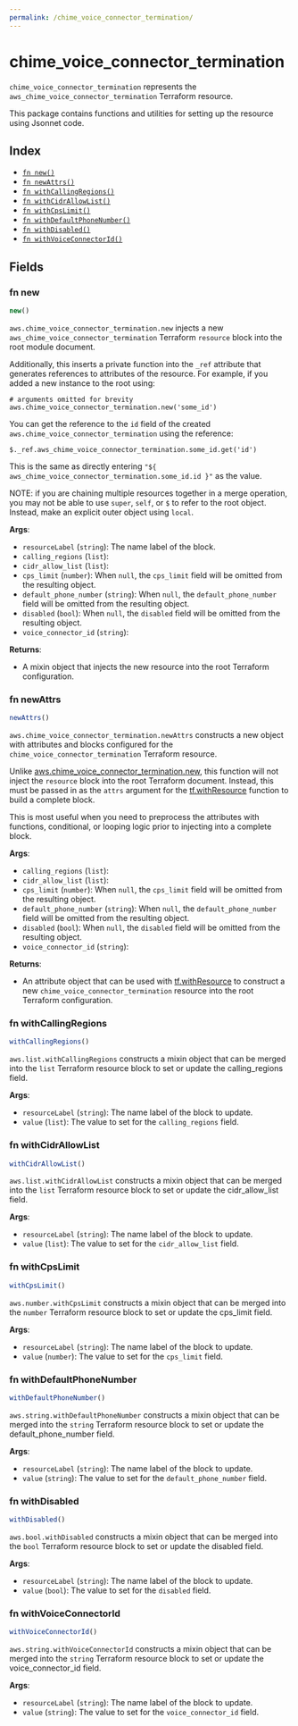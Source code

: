 ```yaml
---
permalink: /chime_voice_connector_termination/
---
```


# chime_voice_connector_termination

`chime_voice_connector_termination` represents the `aws_chime_voice_connector_termination` Terraform resource.



This package contains functions and utilities for setting up the resource using Jsonnet code.


## Index

* [`fn new()`](#fn-new)
* [`fn newAttrs()`](#fn-newattrs)
* [`fn withCallingRegions()`](#fn-withcallingregions)
* [`fn withCidrAllowList()`](#fn-withcidrallowlist)
* [`fn withCpsLimit()`](#fn-withcpslimit)
* [`fn withDefaultPhoneNumber()`](#fn-withdefaultphonenumber)
* [`fn withDisabled()`](#fn-withdisabled)
* [`fn withVoiceConnectorId()`](#fn-withvoiceconnectorid)

## Fields

### fn new

```ts
new()
```


`aws.chime_voice_connector_termination.new` injects a new `aws_chime_voice_connector_termination` Terraform `resource`
block into the root module document.

Additionally, this inserts a private function into the `_ref` attribute that generates references to attributes of the
resource. For example, if you added a new instance to the root using:

    # arguments omitted for brevity
    aws.chime_voice_connector_termination.new('some_id')

You can get the reference to the `id` field of the created `aws.chime_voice_connector_termination` using the reference:

    $._ref.aws_chime_voice_connector_termination.some_id.get('id')

This is the same as directly entering `"${ aws_chime_voice_connector_termination.some_id.id }"` as the value.

NOTE: if you are chaining multiple resources together in a merge operation, you may not be able to use `super`, `self`,
or `$` to refer to the root object. Instead, make an explicit outer object using `local`.

**Args**:
  - `resourceLabel` (`string`): The name label of the block.
  - `calling_regions` (`list`): 
  - `cidr_allow_list` (`list`): 
  - `cps_limit` (`number`):  When `null`, the `cps_limit` field will be omitted from the resulting object.
  - `default_phone_number` (`string`):  When `null`, the `default_phone_number` field will be omitted from the resulting object.
  - `disabled` (`bool`):  When `null`, the `disabled` field will be omitted from the resulting object.
  - `voice_connector_id` (`string`): 

**Returns**:
- A mixin object that injects the new resource into the root Terraform configuration.


### fn newAttrs

```ts
newAttrs()
```


`aws.chime_voice_connector_termination.newAttrs` constructs a new object with attributes and blocks configured for the `chime_voice_connector_termination`
Terraform resource.

Unlike [aws.chime_voice_connector_termination.new](#fn-chime_voice_connector_terminationnew), this function will not inject the `resource`
block into the root Terraform document. Instead, this must be passed in as the `attrs` argument for the
[tf.withResource](https://github.com/tf-libsonnet/core/tree/main/docs#fn-withresource) function to build a complete block.

This is most useful when you need to preprocess the attributes with functions, conditional, or looping logic prior to
injecting into a complete block.

**Args**:
  - `calling_regions` (`list`): 
  - `cidr_allow_list` (`list`): 
  - `cps_limit` (`number`):  When `null`, the `cps_limit` field will be omitted from the resulting object.
  - `default_phone_number` (`string`):  When `null`, the `default_phone_number` field will be omitted from the resulting object.
  - `disabled` (`bool`):  When `null`, the `disabled` field will be omitted from the resulting object.
  - `voice_connector_id` (`string`): 

**Returns**:
  - An attribute object that can be used with [tf.withResource](https://github.com/tf-libsonnet/core/tree/main/docs#fn-withresource) to construct a new `chime_voice_connector_termination` resource into the root Terraform configuration.


### fn withCallingRegions

```ts
withCallingRegions()
```

`aws.list.withCallingRegions` constructs a mixin object that can be merged into the `list`
Terraform resource block to set or update the calling_regions field.



**Args**:
  - `resourceLabel` (`string`): The name label of the block to update.
  - `value` (`list`): The value to set for the `calling_regions` field.


### fn withCidrAllowList

```ts
withCidrAllowList()
```

`aws.list.withCidrAllowList` constructs a mixin object that can be merged into the `list`
Terraform resource block to set or update the cidr_allow_list field.



**Args**:
  - `resourceLabel` (`string`): The name label of the block to update.
  - `value` (`list`): The value to set for the `cidr_allow_list` field.


### fn withCpsLimit

```ts
withCpsLimit()
```

`aws.number.withCpsLimit` constructs a mixin object that can be merged into the `number`
Terraform resource block to set or update the cps_limit field.



**Args**:
  - `resourceLabel` (`string`): The name label of the block to update.
  - `value` (`number`): The value to set for the `cps_limit` field.


### fn withDefaultPhoneNumber

```ts
withDefaultPhoneNumber()
```

`aws.string.withDefaultPhoneNumber` constructs a mixin object that can be merged into the `string`
Terraform resource block to set or update the default_phone_number field.



**Args**:
  - `resourceLabel` (`string`): The name label of the block to update.
  - `value` (`string`): The value to set for the `default_phone_number` field.


### fn withDisabled

```ts
withDisabled()
```

`aws.bool.withDisabled` constructs a mixin object that can be merged into the `bool`
Terraform resource block to set or update the disabled field.



**Args**:
  - `resourceLabel` (`string`): The name label of the block to update.
  - `value` (`bool`): The value to set for the `disabled` field.


### fn withVoiceConnectorId

```ts
withVoiceConnectorId()
```

`aws.string.withVoiceConnectorId` constructs a mixin object that can be merged into the `string`
Terraform resource block to set or update the voice_connector_id field.



**Args**:
  - `resourceLabel` (`string`): The name label of the block to update.
  - `value` (`string`): The value to set for the `voice_connector_id` field.
